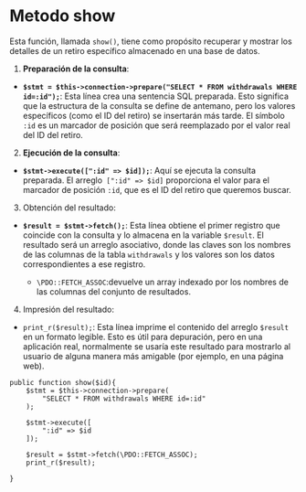 # Metodo show
Esta función, llamada `show()`, tiene como propósito recuperar y mostrar los detalles de un retiro específico almacenado en una base de datos.

1. **Preparación de la consulta**:

- **`$stmt = $this->connection->prepare("SELECT * FROM withdrawals WHERE id=:id");`**: Esta línea crea una sentencia SQL preparada. Esto significa que la estructura de la consulta se define de antemano, pero los valores específicos (como el ID del retiro) se insertarán más tarde. El símbolo `:id` es un marcador de posición que será reemplazado por el valor real del ID del retiro.

2. **Ejecución de la consulta**:

- **`$stmt->execute([":id" => $id]);`**: Aquí se ejecuta la consulta preparada. El arreglo` [":id" => $id]` proporciona el valor para el marcador de posición `:id`, que es el ID del retiro que queremos buscar.

3. Obtención del resultado:

- **`$result = $stmt->fetch();`**: Esta línea obtiene el primer registro que coincide con la consulta y lo almacena en la variable `$result`. El resultado será un arreglo asociativo, donde las claves son los nombres de las columnas de la tabla `withdrawals` y los valores son los datos correspondientes a ese registro.

    - `\PDO::FETCH_ASSOC`:devuelve un array indexado por los nombres de las columnas del conjunto de resultados.

4. Impresión del resultado:

- `print_r($result);`: Esta línea imprime el contenido del arreglo `$result` en un formato legible. Esto es útil para depuración, pero en una aplicación real, normalmente se usaría este resultado para mostrarlo al usuario de alguna manera más amigable (por ejemplo, en una página web).

```
public function show($id){
    $stmt = $this->connection->prepare(
        "SELECT * FROM withdrawals WHERE id=:id"
    );

    $stmt->execute([
        ":id" => $id
    ]);

    $result = $stmt->fetch(\PDO::FETCH_ASSOC);
    print_r($result);

}
```